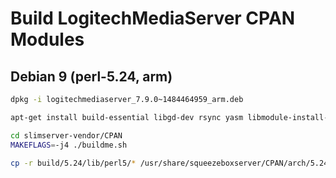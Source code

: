 # Build LogitechMediaServer CPAN Modules


## Debian 9 (perl-5.24, arm)

```bash
dpkg -i logitechmediaserver_7.9.0~1484464959_arm.deb

apt-get install build-essential libgd-dev rsync yasm libmodule-install-perl

cd slimserver-vendor/CPAN
MAKEFLAGS=-j4 ./buildme.sh

cp -r build/5.24/lib/perl5/* /usr/share/squeezeboxserver/CPAN/arch/5.24
```
